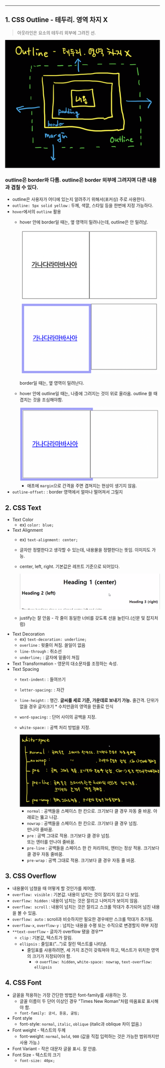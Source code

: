 

---

## 1. CSS Outline - 테두리. 영역 차지 X

> 아웃라인은 요소의 테두리 외부에 그려진 선.

<img src="/HTML/src/outline.png">

### outline은 border와 다름. outline은 border 외부에 그려지며 다른 내용과 겹칠 수 있다.

- outline은 사용자가 어디에 있는지 알려주기 위해서(포커싱) 주로 사용한다.
- `outline: 5px solid yellow` : 두께, 색깔, 스타일 등을 한번에 지정 가능하다.
- `hover`에서의 `outline` 활용
    - hover 안에 border일 때는, 옆 영역이 밀려나는데, outline은 안 밀려남.
        
        <img src="./src/hover_border.png">
        
        <img src="/HTML/src/hover_border2.png">
        
        border일 때는, 옆 영역이 밀려난다.
        
    - hover 안에 outline일 때는, 나중에 그려지는 것이 위로 올라옴. outline 쓸 때 겹치는 것을 조심해야함.
        
        <img src="/HTML/src/hover_outline.png">
        
        - 애초에 `margin`으로 간격을 주면 겹쳐지는 현상이 생기지 않음.
- `outline-offset:` : border 영역에서 얼마나 떨어져서 그릴지

## 2. CSS Text

- Text Color
    - ex) `color: blue;`
- Text Alignment
    - ex) `text-alignment: center;`
    - 글자만 정렬한다고 생각할 수 있는데, 내용물을 정렬한다는 뜻임. 이미지도 가능.
    - center, left, right. 기본값은 레프트 기준으로 되어있다.
        
        <img src="/HTML/src/text-alignment.png">
        
    - justify는 잘 안씀 - 각 줄이 동일한 너비를 갖도록 선을 늘린다.(신문 및 잡지처럼)
- Text Decoration
    - ex) `text-decoration: underline;`
    - `overline` : 윗줄이 쳐짐. 쓸일이 없음
    - `line-through` : 취소선
    - `underline;` : 글자에 밑줄이 쳐짐
- Text Transformation - 영문의 대소문자를 조정하는 속성.
- Text Spacing
    - `text-indent:`  : 들여쓰기
    - `letter-spacing:`  : 자간
    - `line-height:`  : 행간. **글씨를 세로 기준, 가운데로 보내기 가능.** 줄간격. 단위가 없을 경우 글자크기 * 수치만큼의 영역을 한줄로 인식
    - `word-spacing:`  : 단어 사이의 공백을 지정.
    - `white-space:`  : 공백 처리 방법을 지정.
        
        <img src="/HTML/src/white-psace.png">
        
        - `normal` : 공백들을 스페이스 한 칸으로. 크기보다 클 경우 자동 줄 바꿈. 아래로는 뚫고 나감.
        - `nowrap` : 공백들을 스페이스 한 칸으로. 크기보다 클 경우 넘침. <br/> 만나야 줄바꿈.
        - `pre` : 공백 그대로 적용. 크기보다 클 경우 넘침. <br/> 또는 엔터를 만나야 줄바꿈.
        - `pre-line` : 공백들을 스페이스 한 칸 처리하되, 엔터는 정상 적용. 크기보다 클 경우 자동 줄바꿈.
        - `pre-wrap` : 공백 그대로 적용. 크기보다 클 경우 자동 줄 바꿈.

## 3. CSS Overflow

- 내용물이 넘쳤을 때 어떻게 할 것인가를 제어함.
- `overflow: visible` : 기본값. 내용이 넘치는 것이 잘리지 않고 다 보임.
- `overflow: hidden` : 내용이 넘치는 것은 잘리고 나머지가 보이지 않음.
- `overflow: scroll` : 내용이 넘치는 것은 잘리고 스크롤 막대가 추가되어 넘친 내용을 볼 수 있음.
- `overflow: auto` : scroll과 비슷하지만 필요한 경우에만 스크롤 막대가 추가됨.
- `overflow-x`, `overflow-y` : 넘치는 내용을 수평 또는 수직으로 변경할지 여부 지정
- `**text-overflow` - 글자가 overflow 됐을 경우**
    - `clip` : 기본값, 텍스트가 잘림.
    - `ellipsis` : 줄임표(”...”)로 잘린 텍스트를 나타냄.
        - 줄임표를 사용하려면, 세 가지 조건이 갖춰져야 하고, 텍스트가 위치한 영역의 크기가 지정되어야 함.
            - → `overflow: hidden`, `white-space: nowrap`, `text-overflow: ellipsis`

## 4. CSS Font

- 글꼴을 적용하는 가장 간단한 방법은 font-family를 사용하는 것.
    - 글꼴 이름이 두 단어 이상인 경우 "Times New Roman"처럼 따옴표로 표시해야 함.
    - `font-family: 궁서, 돋움, 굴림;`
- Font style
    - font-style: `normal`, `italic`, `oblique` (italic과 oblique 차이 없음.)
- Font weight - 텍스트의 두께
    - font-weight: `normal`, `bold`, `900` (값을 직접 입력하는 것은 가능한 범위까지만 사용 가능.)
- Font Variant - 작은 대문자 글꼴 표시. 잘 안씀.
- Font Size - 텍스트의 크기
    - `font-size: 40px;`